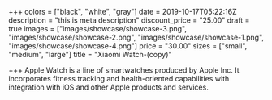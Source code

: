 +++
colors = ["black", "white", "gray"]
date = 2019-10-17T05:22:16Z
description = "this is meta description"
discount_price = "25.00"
draft = true
images = ["images/showcase/showcase-3.png", "images/showcase/showcase-2.png", "images/showcase/showcase-1.png", "images/showcase/showcase-4.png"]
price = "30.00"
sizes = ["small", "medium", "large"]
title = "Xiaomi Watch-(copy)"

+++
Apple Watch is a line of smartwatches produced by Apple Inc. It incorporates fitness tracking and health-oriented capabilities with integration with iOS and other Apple products and services.